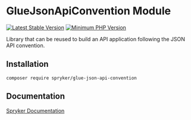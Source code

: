 # GlueJsonApiConvention Module
[![Latest Stable Version](https://poser.pugx.org/spryker/glue-json-api-convention/v/stable.svg)](https://packagist.org/packages/spryker/glue-json-api-convention)
[![Minimum PHP Version](https://img.shields.io/badge/php-%3E%3D%208.1-8892BF.svg)](https://php.net/)

Library that can be reused to build an API application following the JSON API convention.

## Installation

```
composer require spryker/glue-json-api-convention
```

## Documentation

[Spryker Documentation](https://docs.spryker.com)
